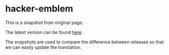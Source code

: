 # hacker-emblem
This is a snapshot from original page.

The latest version can be found [here](http://www.catb.org/hacker-emblem/).

The snapshots are used to compare the difference between releases so that we can easily update the translation.